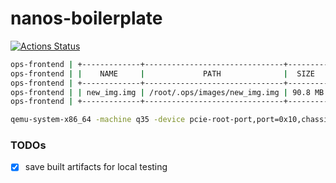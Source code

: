 nanos-boilerplate
=================
[![Actions Status](https://github.com/dirkarnez/nanos-boilerplate/workflows/docker-compose-actions-workflow/badge.svg)](https://github.com/dirkarnez/nanos-boilerplate/actions)

```bash
ops-frontend | +-------------+-------------------------------+---------+-----------+
ops-frontend | |    NAME     |             PATH              |  SIZE   | CREATEDAT |
ops-frontend | +-------------+-------------------------------+---------+-----------+
ops-frontend | | new_img.img | /root/.ops/images/new_img.img | 90.8 MB | now       |
ops-frontend | +-------------+-------------------------------+---------+-----------+
```

```bash
qemu-system-x86_64 -machine q35 -device pcie-root-port,port=0x10,chassis=1,id=pci.1,bus=pcie.0,multifunction=on,addr=0x3 -device pcie-root-port,port=0x11,chassis=2,id=pci.2,bus=pcie.0,addr=0x3.0x1 -device pcie-root-port,port=0x12,chassis=3,id=pci.3,bus=pcie.0,addr=0x3.0x2 -device virtio-scsi-pci,bus=pci.2,addr=0x0,id=scsi0 -device scsi-hd,bus=scsi0.0,drive=hd0 -vga none -device isa-debug-exit -m 2G -no-reboot -cpu max -drive file=/root/.ops/images/new_img.img,format=raw,if=none,id=hd0 -device virtio-net,bus=pci.3,addr=0x0,netdev=n0,mac=02:6d:a5:48:50:db -netdev user,id=n0,hostfwd=tcp::8083-:8083 -display none -serial file:/tmp/testing_new_img.log
```

### TODOs
- [x] save built artifacts for local testing
